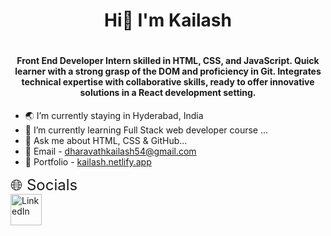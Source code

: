  <h1 align="center">Hi👋 I'm Kailash <h1>
<h4 align="center">Front End Developer Intern skilled in HTML, CSS, and JavaScript. Quick learner with a strong grasp of the DOM and proficiency in Git. Integrates technical expertise with collaborative skills, ready to offer innovative solutions in a React development setting.</h4>

- 🌏 I’m currently staying in Hyderabad, India
- 🌱 I’m currently learning Full Stack web developer course ...
- 💬 Ask me about HTML, CSS & GitHub...
- 📧 Email - dharavathkailash54@gmail.com
- 💼 Portfolio - [kailash.netlify.app](https://app.netlify.com/teams/kailashnayak-j7slcfi/overview)

<span style="font-size:24px;">🌐 Socials</span><br>
<a href="https://www.linkedin.com/in/kailash-dharavath">
  <img src="https://cdn.worldvectorlogo.com/logos/linkedin-icon-2.svg" alt="LinkedIn" width="50">
</a>





